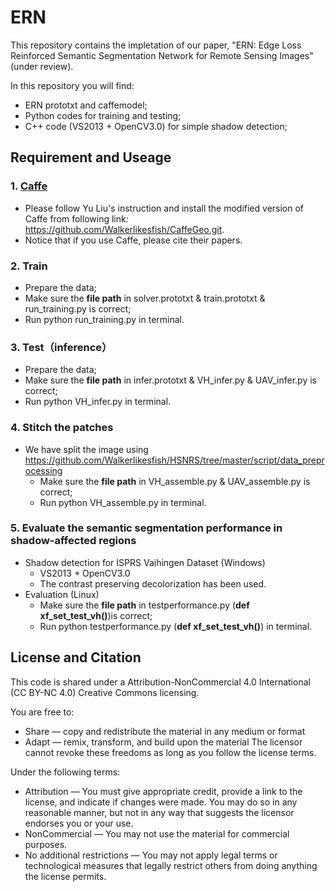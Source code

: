 # ERN

This repository contains the impletation of our paper, "ERN: Edge Loss Reinforced Semantic Segmentation Network for Remote Sensing Images"(under review).

In this repository you will find:
- ERN prototxt and caffemodel;
- Python codes for training and testing;
- C++ code (VS2013 + OpenCV3.0) for simple shadow detection; 

## Requirement and Useage

### 1. [Caffe](https://github.com/BVLC/caffe)
  - Please follow Yu Liu's instruction and install the modified version of Caffe from following link: https://github.com/Walkerlikesfish/CaffeGeo.git. 
  - Notice that if you use Caffe, please cite their papers.

### 2. Train
  - Prepare the data;
  - Make sure the **file path** in solver.prototxt & train.prototxt & run_training.py is correct;
  - Run python run_training.py in terminal.
  
### 3. Test（inference）
  - Prepare the data;
  - Make sure the **file path** in infer.prototxt & VH_infer.py & UAV_infer.py is correct;
  - Run python VH_infer.py in terminal.
  
### 4. Stitch the patches
  - We have split the image using https://github.com/Walkerlikesfish/HSNRS/tree/master/script/data_preprocessing
    - Make sure the **file path** in VH_assemble.py & UAV_assemble.py is correct;
    - Run python VH_assemble.py in terminal.
    
### 5. Evaluate the semantic segmentation performance in shadow-affected regions
  - Shadow detection for ISPRS Vaihingen Dataset (Windows)
    - VS2013 + OpenCV3.0
    - The contrast preserving decolorization has been used. 
  - Evaluation (Linux)
    - Make sure the **file path** in testperformance.py (**def xf_set_test_vh()**)is correct;
    - Run python testperformance.py (**def xf_set_test_vh()**) in terminal.

  
## License and Citation

This code is shared under a Attribution-NonCommercial 4.0 International (CC BY-NC 4.0) Creative Commons licensing.

You are free to:
- Share — copy and redistribute the material in any medium or format
- Adapt — remix, transform, and build upon the material The licensor cannot revoke these freedoms as long as you follow the license terms.

Under the following terms:

- Attribution — You must give appropriate credit, provide a link to the license, and indicate if changes were made. You may do so in any reasonable manner, but not in any way that suggests the licensor endorses you or your use.
- NonCommercial — You may not use the material for commercial purposes.
- No additional restrictions — You may not apply legal terms or technological measures that legally restrict others from doing anything the license permits.
